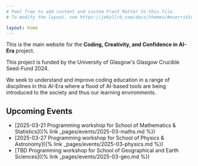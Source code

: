 ```yaml
---
# Feel free to add content and custom Front Matter to this file.
# To modify the layout, see https://jekyllrb.com/docs/themes/#overriding-theme-defaults

layout: home
---
```


This is the main website for the **Coding, Creativity, and Confidence in AI-Era** project.

This project is funded by the University of Glasgow's Glasgow Crucible Seed-Fund 2024. 

We seek to understand and improve coding education in a range of discplines in this AI-Era where a flood of AI-based tools are being introduced to the society and thus our learning environments. 

## Upcoming Events
- [2025-03-21 Programming workshop for School of Mathematics & Statistics]({% link _pages/events/2025-03-maths.md %})
- [2025-03-27 Programming workshop for School of Physics & Astronomy]({% link _pages/events/2025-03-physics.md %})
- [TBD Programming workshop for School of Geographical and Earth Sciences]({% link _pages/events/2025-03-geo.md %})
